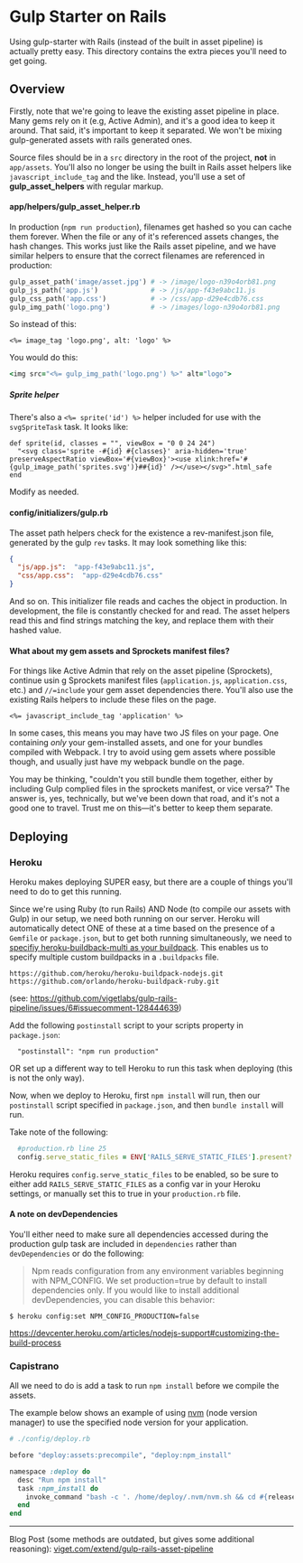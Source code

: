 # Gulp Starter on Rails

Using gulp-starter with Rails (instead of the built in asset pipeline) is actually pretty easy. This directory contains the extra pieces you'll need to get going.

## Overview
Firstly, note that we're going to leave the existing asset pipeline in place. Many gems rely on it (e.g, Active Admin), and it's a good idea to keep it around. That said, it's important to keep it separated. We won't be mixing gulp-generated assets with rails generated ones.

Source files should be in a `src` directory in the root of the project, **not** in `app/assets`. You'll also no longer be using the built in Rails asset helpers like `javascript_include_tag` and the like. Instead, you'll use a set of **gulp_asset_helpers** with regular markup.

#### app/helpers/gulp_asset_helper.rb
In production (`npm run production`), filenames get hashed so you can cache them forever. When the file or any of it's referenced assets changes, the hash changes. This works just like the Rails asset pipeline, and we have similar helpers to ensure that the correct filenames are referenced in production:

```ruby
gulp_asset_path('image/asset.jpg') # -> /image/logo-n39o4orb81.png
gulp_js_path('app.js')             # -> /js/app-f43e9abc11.js
gulp_css_path('app.css')           # -> /css/app-d29e4cdb76.css
gulp_img_path('logo.png')          # -> /images/logo-n39o4orb81.png
```

So instead of this:
```erb
<%= image_tag 'logo.png', alt: 'logo' %>
```

You would do this:
```ruby
<img src="<%= gulp_img_path('logo.png') %>" alt="logo">
```

##### Sprite helper
There's also a `<%= sprite('id') %>` helper included for use with the `svgSpriteTask` task. It looks like:

```
def sprite(id, classes = "", viewBox = "0 0 24 24")
  "<svg class='sprite -#{id} #{classes}' aria-hidden='true' preserveAspectRatio viewBox='#{viewBox}'><use xlink:href='#{gulp_image_path('sprites.svg')}##{id}' /></use></svg>".html_safe
end
```

Modify as needed.

#### config/initializers/gulp.rb
The asset path helpers check for the existence a rev-manifest.json file, generated by the gulp `rev` tasks. It may look something like this: 

```json
{
  "js/app.js":  "app-f43e9abc11.js",
  "css/app.css":  "app-d29e4cdb76.css"
}
```
And so on. This initializer file reads and caches the object in production. In development, the file is constantly checked for and read. The asset helpers read this and find strings matching the key, and replace them with their hashed value.

#### What about my gem assets and Sprockets manifest files?
For things like Active Admin that rely on the asset pipeline (Sprockets), continue usin g Sprockets manifest files (`application.js`, `application.css`, etc.) and `//=include` your gem asset dependencies there. You'll also use the existing Rails helpers to include these files on the page.

```
<%= javascript_include_tag 'application' %>
```
In some cases, this means you may have two JS files on your page. One containing *only* your gem-installed assets, and one for your bundles compiled with Webpack. I try to avoid using gem assets where possible though, and usually just have my webpack bundle on the page. 

You may be thinking, "couldn't you still bundle them together, either by including Gulp complied files in the sprockets manifest, or vice versa?" The answer is, yes, technically, but we've been down that road, and it's not a good one to travel. Trust me on this—it's better to keep them separate.


## Deploying
### Heroku
Heroku makes deploying SUPER easy, but there are a couple of things you'll need to do to get this running.

Since we're using Ruby (to run Rails) AND Node (to compile our assets with Gulp) in our setup, we need both running on our server. Heroku will automatically detect ONE of these at a time based on the presence of a `Gemfile` or `package.json`, but to get both running simultaneously, we need to [specifiy heroku-buildback-multi as your buildpack](https://github.com/ddollar/heroku-buildpack-multi). This enables us to specify multiple custom buildpacks in a `.buildpacks` file.
```
https://github.com/heroku/heroku-buildpack-nodejs.git
https://github.com/orlando/heroku-buildpack-ruby.git
```
(see: https://github.com/vigetlabs/gulp-rails-pipeline/issues/6#issuecomment-128444639)

Add the following `postinstall` script to your scripts property in `package.json`:
```
  "postinstall": "npm run production"
```
OR set up a different way to tell Heroku to run this task when deploying (this is not the only way).

Now, when we deploy to Heroku, first `npm install` will run, then our `postinstall` script specified in `package.json`, and then `bundle install` will run.

Take note of the following:
```rb
  #production.rb line 25
  config.serve_static_files = ENV['RAILS_SERVE_STATIC_FILES'].present?
```
Heroku requires `config.serve_static_files` to be enabled, so be sure to either add `RAILS_SERVE_STATIC_FILES` as a config var in your Heroku settings, or manually set this to true in your `production.rb` file.

#### A note on devDependencies
You'll either need to make sure all dependencies accessed during the production gulp task are included in `dependencies` rather than `devDependencies` or do the following:

> Npm reads configuration from any environment variables beginning with NPM_CONFIG. We set production=true by default to install dependencies only. If you would like to install additional devDependencies, you can disable this behavior:
```
$ heroku config:set NPM_CONFIG_PRODUCTION=false
```

https://devcenter.heroku.com/articles/nodejs-support#customizing-the-build-process

### Capistrano

All we need to do is add a task to run `npm install` before we compile the assets.

The example below shows an example of using [nvm](https://github.com/creationix/nvm) (node version manager) to use the specified node version for your application.

```rb
# ./config/deploy.rb

before "deploy:assets:precompile", "deploy:npm_install"

namespace :deploy do
  desc "Run npm install"
  task :npm_install do
    invoke_command "bash -c '. /home/deploy/.nvm/nvm.sh && cd #{release_path} && npm install'"
  end
end
```

---
Blog Post (some methods are outdated, but gives some additional reasoning): [viget.com/extend/gulp-rails-asset-pipeline](http://viget.com/extend/gulp-rails-asset-pipeline)

